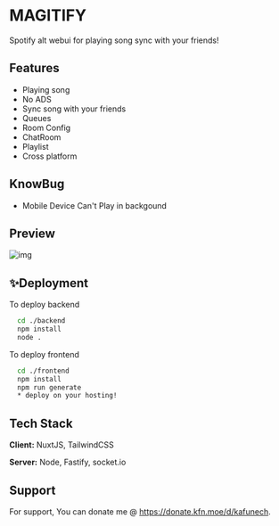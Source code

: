 # MAGITIFY
Spotify alt webui for playing song sync with your friends!

## Features

- Playing song
- No ADS
- Sync song with your friends
- Queues
- Room Config
- ChatRoom
- Playlist
- Cross platform


## KnowBug

- Mobile Device Can't Play in backgound

## Preview

![img](https://cdn.aona.in.th/1hmrt1tka/Screenshot%202024-02-18%20010534.png)


## ✨Deployment

To deploy backend

```bash
  cd ./backend
  npm install
  node .
```

To deploy frontend

```bash
  cd ./frontend
  npm install
  npm run generate
  * deploy on your hosting!
```


## Tech Stack

**Client:** NuxtJS, TailwindCSS

**Server:** Node, Fastify, socket.io


## Support

For support, You can donate me @ https://donate.kfn.moe/d/kafunech.